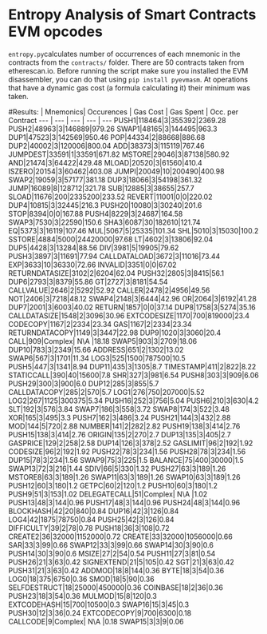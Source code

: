 # Entropy Analysis of Smart Contracts EVM opcodes



`entropy.py`calculates number of occurrences of each mnemonic in the contracts from the `contracts/` folder. There are 50 contracts taken from etherescan.io. Before running the script make sure you installed the EVM disassembler, you can do that using `pip install pyevmasm`. At operations that have a dynamic gas cost (a formula calculating it) their minimum was taken.


#Results:
| Mnemonics| Occurences | Gas Cost | Gas Spent | Occ. per Contract
  --- | --- | --- | --- | ---
PUSH1|118464|3|355392|2369.28
PUSH2|48963|3|146889|979.26
SWAP1|48165|3|144495|963.3
DUP1|47523|3|142569|950.46
POP|44334|2|88668|886.68
DUP2|40002|3|120006|800.04
ADD|38373|3|115119|767.46
JUMPDEST|33591|1|33591|671.82
MSTORE|29046|3|87138|580.92
AND|21474|3|64422|429.48
MLOAD|20520|3|61560|410.4
ISZERO|20154|3|60462|403.08
JUMPI|20049|10|200490|400.98
SWAP2|19059|3|57177|381.18
DUP3|18066|3|54198|361.32
JUMP|16089|8|128712|321.78
SUB|12885|3|38655|257.7
SLOAD|11676|200|2335200|233.52
REVERT|11001|0|0|220.02
DUP4|10815|3|32445|216.3
PUSH20|10080|3|30240|201.6
STOP|8394|0|0|167.88
PUSH4|8229|3|24687|164.58
SWAP3|7530|3|22590|150.6
SHA3|6087|30|182610|121.74
EQ|5373|3|16119|107.46
MUL|5067|5|25335|101.34
SHL|5010|3|15030|100.2
SSTORE|4884|5000|24420000|97.68
LT|4602|3|13806|92.04
DUP5|4428|3|13284|88.56
DIV|3981|5|19905|79.62
PUSH3|3897|3|11691|77.94
CALLDATALOAD|3672|3|11016|73.44
EXP|3633|10|36330|72.66
INVALID|3351|0|0|67.02
RETURNDATASIZE|3102|2|6204|62.04
PUSH32|2805|3|8415|56.1
DUP6|2793|3|8379|55.86
GT|2727|3|8181|54.54
CALLVALUE|2646|2|5292|52.92
CALLER|2478|2|4956|49.56
NOT|2406|3|7218|48.12
SWAP4|2148|3|6444|42.96
OR|2064|3|6192|41.28
DUP7|2001|3|6003|40.02
RETURN|1857|0|0|37.14
DUP8|1758|3|5274|35.16
CALLDATASIZE|1548|2|3096|30.96
EXTCODESIZE|1170|700|819000|23.4
CODECOPY|1167|2|2334|23.34
GAS|1167|2|2334|23.34
RETURNDATACOPY|1149|3|3447|22.98
DUP9|1020|3|3060|20.4
CALL|909|Complex| N\A |18.18
SWAP5|903|3|2709|18.06
DUP10|783|3|2349|15.66
ADDRESS|651|2|1302|13.02
SWAP6|567|3|1701|11.34
LOG3|525|1500|787500|10.5
PUSH5|447|3|1341|8.94
DUP11|435|3|1305|8.7
TIMESTAMP|411|2|822|8.22
STATICCALL|390|40|15600|7.8
SHR|327|3|981|6.54
PUSH8|303|3|909|6.06
PUSH29|300|3|900|6.0
DUP12|285|3|855|5.7
CALLDATACOPY|285|2|570|5.7
LOG1|276|750|207000|5.52
LOG2|267|1125|300375|5.34
PUSH16|252|3|756|5.04
PUSH6|210|3|630|4.2
SLT|192|3|576|3.84
SWAP7|186|3|558|3.72
SWAP8|174|3|522|3.48
XOR|165|3|495|3.3
PUSH7|162|3|486|3.24
PUSH21|144|3|432|2.88
MOD|144|5|720|2.88
NUMBER|141|2|282|2.82
PUSH19|138|3|414|2.76
PUSH15|138|3|414|2.76
ORIGIN|135|2|270|2.7
DUP13|135|3|405|2.7
GASPRICE|129|2|258|2.58
DUP14|126|3|378|2.52
GASLIMIT|96|2|192|1.92
CODESIZE|96|2|192|1.92
PUSH22|78|3|234|1.56
PUSH28|78|3|234|1.56
DUP15|78|3|234|1.56
SWAP9|75|3|225|1.5
BALANCE|75|400|30000|1.5
SWAP13|72|3|216|1.44
SDIV|66|5|330|1.32
PUSH27|63|3|189|1.26
MSTORE8|63|3|189|1.26
SWAP11|63|3|189|1.26
SWAP10|63|3|189|1.26
PUSH12|60|3|180|1.2
GETPC|60|2|120|1.2
PUSH10|60|3|180|1.2
PUSH9|51|3|153|1.02
DELEGATECALL|51|Complex| N\A |1.02
PUSH13|48|3|144|0.96
PUSH17|48|3|144|0.96
PUSH24|48|3|144|0.96
BLOCKHASH|42|20|840|0.84
DUP16|42|3|126|0.84
LOG4|42|1875|78750|0.84
PUSH25|42|3|126|0.84
DIFFICULTY|39|2|78|0.78
PUSH18|36|3|108|0.72
CREATE2|36|32000|1152000|0.72
CREATE|33|32000|1056000|0.66
SAR|33|3|99|0.66
SWAP12|33|3|99|0.66
SWAP14|30|3|90|0.6
PUSH14|30|3|90|0.6
MSIZE|27|2|54|0.54
PUSH11|27|3|81|0.54
PUSH26|21|3|63|0.42
SIGNEXTEND|21|5|105|0.42
SGT|21|3|63|0.42
PUSH31|21|3|63|0.42
ADDMOD|18|8|144|0.36
BYTE|18|3|54|0.36
LOG0|18|375|6750|0.36
SMOD|18|5|90|0.36
SELFDESTRUCT|18|25000|450000|0.36
COINBASE|18|2|36|0.36
PUSH23|18|3|54|0.36
MULMOD|15|8|120|0.3
EXTCODEHASH|15|700|10500|0.3
SWAP16|15|3|45|0.3
PUSH30|12|3|36|0.24
EXTCODECOPY|9|700|6300|0.18
CALLCODE|9|Complex| N\A |0.18
SWAP15|3|3|9|0.06
